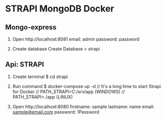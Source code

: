 # STRAPI MongoDB Docker
## Mongo-express
1. Open http://localhost:8081
email: admin
password: password

2. Create database
Create Database > strapi

## Api: STRAPI
1. Create terminal
$ cd strapi

2. Run command
$ docker-compose up -d
// It's a long time to start Strapi for Docker
// PATH_STRAPI=C:/srv/app (WINDOWS)
// PATH_STRAPI=./app (LINUX)

3. Open http://localhost:8080
firstname: sample
lastname: name
email: sample@email.com
password: 1Password
